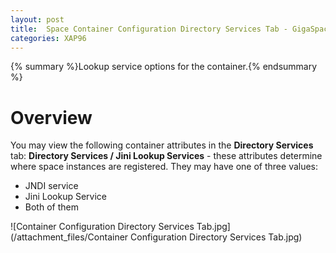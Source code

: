 ```yaml
---
layout: post
title:  Space Container Configuration Directory Services Tab - GigaSpaces Browser
categories: XAP96
---
```


{% summary %}Lookup service options for the container.{% endsummary %}

# Overview

You may view the following container attributes in the **Directory Services** tab:
**Directory Services / Jini Lookup Services** - these attributes determine where space instances are registered. They may have one of three values:

- JNDI service
- Jini Lookup Service
- Both of them

![Container Configuration Directory Services Tab.jpg](/attachment_files/Container Configuration Directory Services Tab.jpg)
